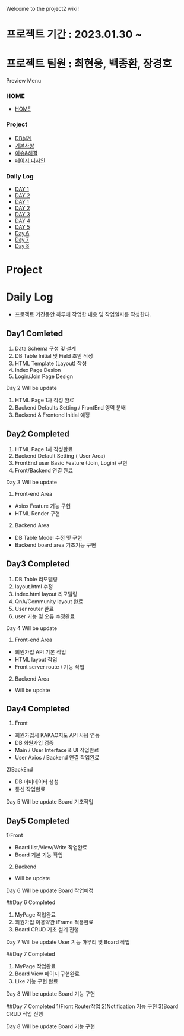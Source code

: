 Welcome to the project2 wiki!

# 프로젝트 기간 : 2023.01.30 ~

# 프로젝트 팀원 : 최현웅, 백종환, 장경호

Preview Menu

### HOME

-   [HOME](https://github.com/100space/project2)

### Project

-   [DB설계](https://github.com/100space/project2/wiki/%5BDB%EC%84%A4%EA%B3%84%5D)
-   [기본사항](https://github.com/100space/project2/wiki/%5B%EA%B8%B0%EB%B3%B8%EC%82%AC%ED%95%AD%5D)
-   [이슈&해결](https://github.com/100space/project2/wiki/%5B%EC%9D%B4%EC%8A%88&%ED%95%B4%EA%B2%B0%5D)
-   [페이지 디자인](https://github.com/100space/project2/wiki/%5B%ED%8E%98%EC%9D%B4%EC%A7%80-%EB%94%94%EC%9E%90%EC%9D%B8%5D)

### Daily Log

-   [DAY 1](https://github.com/100space/project2/wiki/Day-1#daily-log---project-1%EC%9D%BC%EC%B0%A8)
-   [DAY 2](https://github.com/100space/project2/wiki/Daily-Log---Project-2%EC%9D%BC%EC%B0%A8#daily-log---project-2%EC%9D%BC%EC%B0%A8)
-   [DAY 1](https://github.com/100space/project2/wiki/Day-1#daily-log---project-1%EC%9D%BC%EC%B0%A8)
-   [DAY 2](https://github.com/100space/project2/wiki/Daily-Log---Project-2%EC%9D%BC%EC%B0%A8#daily-log---project-2%EC%9D%BC%EC%B0%A8)
-   [DAY 3](https://github.com/100space/project2/wiki/Daily-Log---Project-3%EC%9D%BC%EC%B0%A8)
-   [DAY 4](https://github.com/100space/project2/wiki/Daily-Log---Project-4%EC%9D%BC%EC%B0%A8)
-   [DAY 5](https://github.com/100space/project2/wiki/Daily-Log---Project-5%EC%9D%BC%EC%B0%A8)
-   [Day 6](https://github.com/100space/project2/wiki/Daily-Log---Project-6%EC%9D%BC%EC%B0%A8)
-   [Day 7](https://github.com/100space/project2/wiki/Daily-Log--Project-7%EC%9D%BC%EC%B0%A8)
-   [Day 8](https://github.com/100space/project2/wiki/Daily-Log---Project-8%EC%9D%BC%EC%B0%A8)


# Project

# Daily Log

-   프로젝트 기간동안 하루에 작업한 내용 및 작업일지를 작성한다.

## Day1 Comleted 

1) Data Schema 구성 및 설계
2) DB Table Initial 및 Field 초안 작성
3) HTML Template (Layout) 작성
4) Index Page Desion
5) Login/Join Page Design

Day 2 Will be update
1) HTML Page 1차 작성 완료
2) Backend Defaults Setting / FrontEnd 영역 분배
3) Backend & Frontend Initial 예정

## Day2 Completed

1) HTML Page 1차 작성완료
2) Backend Default Setting ( User Area) 
3) FrontEnd user Basic Feature (Join, Login) 구현
4) Front/Backend 연결 완료

Day 3 Will be update
1) Front-end Area
- Axios Feature 기능 구현
- HTML Render 구현
2) Backend Area
- DB Table Model 수정 및 구현
- Backend board area 기초기능 구현 

## Day3 Completed

1) DB Table 리모델링
2) layout.html 수정
3) index.html layout 리모델링
4) QnA/Community layout 완료
5) User router 완료
6) user 기능 및 오류 수정완료

Day 4 Will be update
1) Front-end Area
- 회원가입 API 기본 작업
- HTML layout 작업
- Front server route / 기능 작업

2) Backend Area
- Will be update

## Day4 Completed
1) Front 
- 회원가입시 KAKAO지도 API 사용 연동
- DB 회원가입 검증
- Main / User Interface & UI 작업완료
- User Axios / Backend 연결 작업완료

2)BackEnd
- DB 더미데이터 생성
- 통신 작업완료

Day 5 Will be update
Board 기초작업

## Day5 Completed
1)Front
- Board list/View/Write 작업완료
- Board 기본 기능 작업

2) Backend
- Will be update


Day 6 Will be update
Board 작업예정 

##Day 6 Completed
1) MyPage 작업완료
2) 회원가입 이용약관 iFrame 적용완료
3) Board CRUD 기초 설계 진행

Day 7 Will be update
User 기능 마무리 및 Board 작업

##Day 7 Completed
1) MyPage 작업완료
2) Board View 페이지 구현완료
3) Like 기능 구현 완료 

Day 8 Will be update
Board 기능 구현

##Day 7 Completed
1)Front Router작업
2)Notification 기능 구현
3)Board CRUD 작업 진행

Day 8 Will be update
Board 기능 구현


